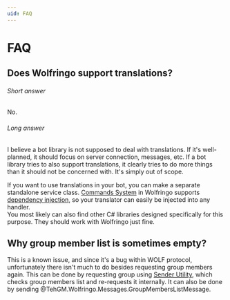 ```yaml
---
uid: FAQ
---
```


# FAQ
## Does Wolfringo support translations?
###### Short answer
No.
###### Long answer
I believe a bot library is not supposed to deal with translations. If it's well-planned, it should focus on server connection, messages, etc. If a bot library tries to also support translations, it clearly tries to do more things than it should not be concerned with. It's simply out of scope.

If you want to use translations in your bot, you can make a separate standalone service class. [Commands System](xref:Guides.Commands.Intro) in Wolfringo supports [dependency injection](xref:Guides.Commands.DependencyInjection), so your translator can easily be injected into any handler.  
You most likely can also find other C# libraries designed specifically for this purpose. They should work with Wolfringo just fine.

## Why group member list is sometimes empty?
This is a known issue, and since it's a bug within WOLF protocol, unfortunately there isn't much to do besides requesting group members again. This can be done by requesting group using [Sender Utility](xref:Guides.Features.Sender#wolfgroup), which checks group members list and re-requests it internally. It can also be done by sending @TehGM.Wolfringo.Messages.GroupMembersListMessage.